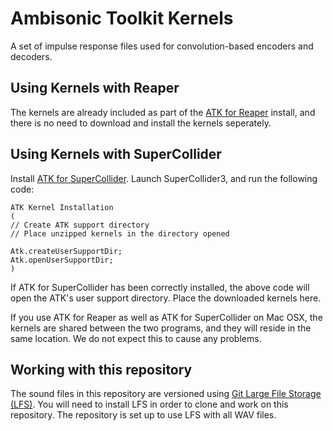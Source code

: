 # Ambisonic Toolkit Kernels

A set of impulse response files used for convolution-based encoders and decoders.



## Using Kernels with Reaper

The kernels are already included as part of the [ATK for Reaper](http://ambisonictoolkit.github.io/download/reaper/) install, and there is no need to download and install the kernels seperately.



## Using Kernels with SuperCollider


Install [ATK for SuperCollider](http://ambisonictoolkit.github.io/download/supercollider/). Launch SuperCollider3, and run the following code:


```
ATK Kernel Installation
(
// Create ATK support directory
// Place unzipped kernels in the directory opened  

Atk.createUserSupportDir;
Atk.openUserSupportDir;
)
```

If ATK for SuperCollider has been correctly installed, the above code will open the ATK's user support directory. Place the downloaded kernels here.

If you use ATK for Reaper as well as ATK for SuperCollider on Mac OSX, the kernels are shared between the two programs, and they will reside in the same location. We do not expect this to cause any problems.


## Working with this repository

The sound files in this repository are versioned using [Git Large File Storage (LFS)](https://git-lfs.github.com/). You will need to install LFS in order to clone and work on this repository. The repository is set up to use LFS with all WAV files.
